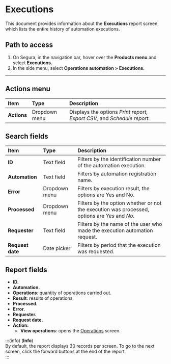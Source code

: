 # Executions

This document provides information about the **Executions** report screen, which lists the entire history of automation executions.

## Path to access

1. On Segura, in the navigation bar, hover over the **Products menu** and select **Executions.**  
2. In the side menu, select **Operations automation > Executions.**

---
## Actions menu

| **Item** | **Type** | **Description** |
| :---- | :---- | :---- |
| **Actions** | Dropdown menu | Displays the options *Print report, Export CSV,* and *Schedule report.* |

## Search fields

| **Item** | **Type** | **Description** |
| :---- | :---- | :---- |
| **ID** | Text field | Filters by the identification number of the automation execution. |
| **Automation** | Text field | Filters by automation registration name. |
| **Error** | Dropdown menu | Filters by execution result, the options are Yes and No. |
| **Processed** | Dropdown menu | Filters by the option whether or not the execution was processed, options are *Yes* and *No*. |
| **Requester** | Text field | Filters by the name of the user who made the execution automation request. |
| **Request date** | Date picker | Filters by period that the execution was requested. |

## Report fields

* **ID.**  
* **Automation.**  
* **Operations**: quantity of operations carried out.  
* **Result**: results of operations.  
* **Processed.**  
* **Error.**  
* **Requester.**  
* **Request date.**  
* **Action:**  
  * **View operations**: opens the [Operations](/v4/docs/executions-operations) screen.

:::(info) (**Info**)  
By default, the report displays 30 records per screen. To go to the next screen, click the forward buttons at the end of the report.  
:::